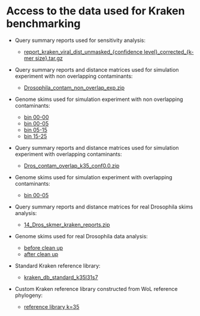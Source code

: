 # Access to the data used for Kraken benchmarking

* Query summary reports used for sensitivity analysis:
    - [report\_kraken\_viral\_dist\_unmasked\_{confidence level}\_corrected\_{k-mer size}.tar.gz](https://github.com/noraracht/kraken_raw_data)


* Query summary reports and distance matrices used for simulation experiment with non overlapping contaminants:
    - [Drosophila_contam_non_overlap_exp.zip](https://github.com/noraracht/kraken_raw_data/blob/master/Drosophila_contam_non_overlap_exp.zip)


* Genome skims used for simulation experiment with non overlapping contaminants:
    - [bin 00-00](https://drive.google.com/file/d/1SBa9yRFuZqo1EdneLwl4E4N2Dju8d8jT/view?usp=sharing)
    - [bin 00-05](https://drive.google.com/file/d/1KSVb4cUniOavCVKEsiekOkBfDZqrfIuW/view?usp=sharing)
    - [bin 05-15](https://drive.google.com/file/d/1F2xo9C1KK7dNxlBvpgDOYPtN7wYnO8ih/view?usp=sharing)
    - [bin 15-25](https://drive.google.com/file/d/1gEsUUhXMZmwibN4JFod2YArOVDisrJzH/view?usp=sharing)


* Query summary reports and distance matrices used for simulation experiment with overlapping contaminants:
    - [Dros_contam_overlap_k35_conf0.0.zip](https://github.com/noraracht/kraken_raw_data/blob/master/Dros_contam_overlap_k35_conf0.0.zip)
  
  
* Genome skims used for simulation experiment with overlapping contaminants:
    - [bin 00-05](https://drive.google.com/file/d/1mdZmGNsA5m9lelzwyOSSF17iaLH91VWN/view?usp=sharing)   


* Query summary reports and distance matrices for real Drosophila skims analysis:
    - [14_Dros_skmer_kraken_reports.zip](https://github.com/noraracht/kraken_raw_data/blob/master/14_Dros_skmer_kraken_reports.zip)
   
   
* Genome skims used for real Drosophila data analysis:
    - [before clean up](https://drive.google.com/file/d/1bObR_vforOoL3zzrQnaicybvCOrt8TSf/view?usp=sharing)
    - [after clean up](https://drive.google.com/file/d/1hqNC0RC0rkW89HEXb2wnjyHtb-U4m-uK/view?usp=sharing)   
     

* Standard Kraken reference library:
    - [kraken_db_standard_k35l31s7](https://drive.google.com/drive/folders/1vDfSY2o9-zXPY5a0E64oWjqRaqPyCrsL?usp=sharing)


* Custom Kraken reference library constructed from WoL reference phylogeny:
    - [reference library k=35](https://drive.google.com/drive/folders/1pz2nwAk_WXXzmi-fMzr_zMszZvHQQcN5?usp=sharing)
    

